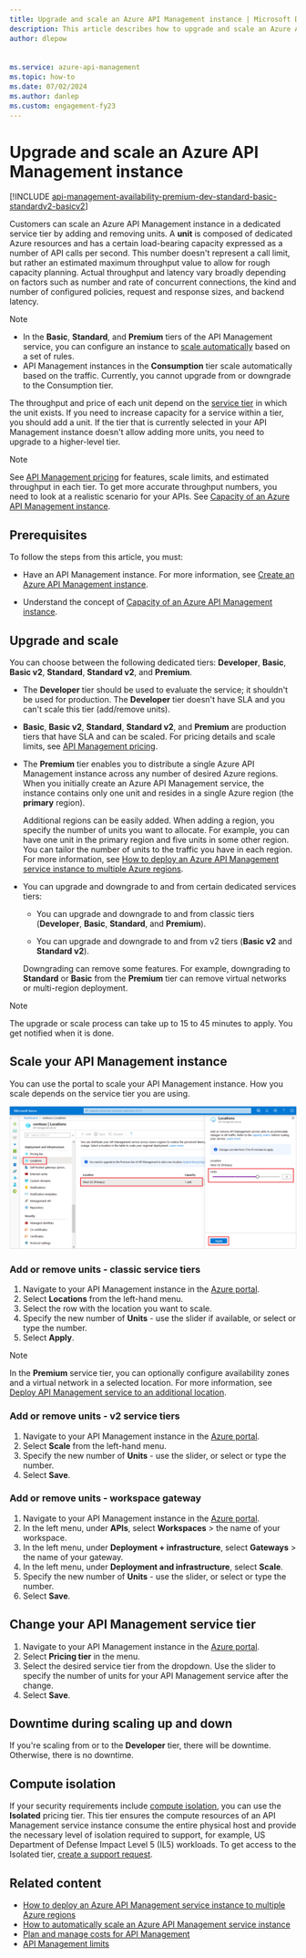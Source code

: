 ```yaml
---
title: Upgrade and scale an Azure API Management instance | Microsoft Docs
description: This article describes how to upgrade and scale an Azure API Management instance.
author: dlepow


ms.service: azure-api-management
ms.topic: how-to
ms.date: 07/02/2024
ms.author: danlep
ms.custom: engagement-fy23
---
```


# Upgrade and scale an Azure API Management instance  

[!INCLUDE [api-management-availability-premium-dev-standard-basic-standardv2-basicv2](../../includes/api-management-availability-premium-dev-standard-basic-standardv2-basicv2.md)]

Customers can scale an Azure API Management instance in a dedicated service tier by adding and removing units. A **unit** is composed of dedicated Azure resources and has a certain load-bearing capacity expressed as a number of API calls per second. This number doesn't represent a call limit, but rather an estimated maximum throughput value to allow for rough capacity planning. Actual throughput and latency vary broadly depending on factors such as number and rate of concurrent connections, the kind and number of configured policies, request and response sizes, and backend latency.

> [!NOTE]
> * In the **Basic**, **Standard**, and **Premium** tiers of the API Management service, you can configure an instance to [scale automatically](api-management-howto-autoscale.md) based on a set of rules.
> * API Management instances in the **Consumption** tier scale automatically based on the traffic. Currently, you cannot upgrade from or downgrade to the Consumption tier.

The throughput and price of each unit depend on the [service tier](api-management-features.md) in which the unit exists. If you need to increase capacity for a service within a tier, you should add a unit. If the tier that is currently selected in your API Management instance doesn't allow adding more units, you need to upgrade to a higher-level tier.

> [!NOTE]
> See [API Management pricing](https://azure.microsoft.com/pricing/details/api-management/?ref=microsoft.com&utm_source=microsoft.com&utm_medium=docs&utm_campaign=visualstudio) for features, scale limits, and estimated throughput in each tier. To get more accurate throughput numbers, you need to look at a realistic scenario for your APIs. See [Capacity of an Azure API Management instance](api-management-capacity.md).

## Prerequisites

To follow the steps from this article, you must:

+ Have an API Management instance. For more information, see [Create an Azure API Management instance](get-started-create-service-instance.md). 

+ Understand the concept of [Capacity of an Azure API Management instance](api-management-capacity.md).

## Upgrade and scale  

You can choose between the following dedicated tiers: **Developer**, **Basic**, **Basic v2**, **Standard**, **Standard v2**, and **Premium**. 

* The **Developer** tier should be used to evaluate the service; it shouldn't be used for production. The **Developer** tier doesn't have SLA and you can't scale this tier (add/remove units). 

* **Basic**, **Basic v2**, **Standard**, **Standard v2**, and **Premium** are production tiers that have SLA and can be scaled. For pricing details and scale limits, see [API Management pricing](https://azure.microsoft.com/pricing/details/api-management/#pricing).

* The **Premium** tier enables you to distribute a single Azure API Management instance across any number of desired Azure regions. When you initially create an Azure API Management service, the instance contains only one unit and resides in a single Azure region (the **primary** region).

    Additional regions can be easily added. When adding a region, you specify the number of units you want to allocate. For example, you can have one unit in the primary region and five units in some other region. You can tailor the number of units to the traffic you have in each region. For more information, see [How to deploy an Azure API Management service instance to multiple Azure regions](api-management-howto-deploy-multi-region.md).

* You can upgrade and downgrade to and from certain dedicated services tiers: 
    * You can upgrade and downgrade to and from classic tiers (**Developer**, **Basic**, **Standard**, and **Premium**).
    
    * You can upgrade and downgrade to and from v2 tiers (**Basic v2** and **Standard v2**). 

    Downgrading can remove some features. For example, downgrading to **Standard** or **Basic** from the **Premium** tier can remove virtual networks or multi-region deployment.

> [!NOTE]
> The upgrade or scale process can take up to 15 to 45 minutes to apply. You get notified when it is done.

## Scale your API Management instance

You can use the portal to scale your API Management instance. How you scale depends on the service tier you are using.

![Scale API Management service in Azure portal](./media/upgrade-and-scale/portal-scale.png)

### Add or remove units - classic service tiers

1. Navigate to your API Management instance in the [Azure portal](https://portal.azure.com/).
1. Select **Locations** from the left-hand menu.
1. Select the row with the location you want to scale.
1. Specify the new number of **Units** - use the slider if available, or select or type the number.
1. Select **Apply**.

> [!NOTE]
> In the **Premium** service tier, you can optionally configure availability zones and a virtual network in a selected location. For more information, see [Deploy API Management service to an additional location](api-management-howto-deploy-multi-region.md).

### Add or remove units - v2 service tiers

1. Navigate to your API Management instance in the [Azure portal](https://portal.azure.com/).
1. Select **Scale** from the left-hand menu.
1. Specify the new number of **Units** - use the slider, or select or type the number.
1. Select **Save**.

### Add or remove units - workspace gateway

1. Navigate to your API Management instance in the [Azure portal](https://portal.azure.com/).
1. In the left menu, under **APIs**, select **Workspaces** > the name of your workspace.
1. In the left menu, under **Deployment + infrastructure**, select **Gateways** > the name of your gateway.
1. In the left menu, under **Deployment and infrastructure**,  select **Scale**.
1. Specify the new number of **Units** - use the slider, or select or type the number.
1. Select **Save**.

## Change your API Management service tier

1. Navigate to your API Management instance in the [Azure portal](https://portal.azure.com/).
1. Select **Pricing tier** in the menu.
1. Select the desired service tier from the dropdown. Use the slider to specify the number of units for your API Management service after the change.
1. Select **Save**.

## Downtime during scaling up and down
If you're scaling from or to the **Developer** tier, there will be downtime. Otherwise, there is no downtime. 

## Compute isolation

If your security requirements include [compute isolation](../azure-government/azure-secure-isolation-guidance.md#compute-isolation), you can use the **Isolated** pricing tier. This tier ensures the compute resources of an API Management service instance consume the entire physical host and provide the necessary level of isolation required to support, for example, US Department of Defense Impact Level 5 (IL5) workloads. To get access to the Isolated tier, [create a support request](../azure-portal/supportability/how-to-create-azure-support-request.md). 

## Related content

- [How to deploy an Azure API Management service instance to multiple Azure regions](api-management-howto-deploy-multi-region.md)
- [How to automatically scale an Azure API Management service instance](api-management-howto-autoscale.md)
- [Plan and manage costs for API Management](plan-manage-costs.md)
- [API Management limits](../azure-resource-manager/management/azure-subscription-service-limits.md#api-management-limits)